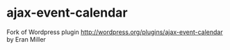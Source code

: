 ajax-event-calendar
===================

Fork of Wordpress plugin http://wordpress.org/plugins/ajax-event-calendar by Eran Miller
